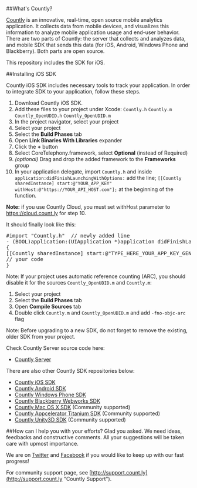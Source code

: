 ##What's Countly?

[Countly](http://count.ly) is an innovative, real-time, open source mobile analytics application. It collects data 
from mobile devices, and visualizes this information to analyze mobile application usage and end-user behavior. 
There are two parts of Countly: the server that collects and analyzes data, and mobile SDK that sends this 
data (for iOS, Android, Windows Phone and Blackberry). Both parts are open source.

This repository includes the SDK for iOS.

##Installing iOS SDK

Countly iOS SDK includes necessary tools to track your application. In order to integrate SDK to your application, follow these steps.

1. Download Countly iOS SDK.
2. Add these files to your project under Xcode: `Countly.h` `Countly.m` `Countly_OpenUDID.h` `Countly_OpenUDID.m`
3. In the project navigator, select your project
4. Select your project
5. Select the **Build Phases** tab
6. Open **Link Binaries With Libraries** expander
7. Click the **+** button
8. Select CoreTelephony.framework, select **Optional** (instead of Required)
9. *(optional)* Drag and drop the added framework to the **Frameworks** group
10. In your application delegate, import `Countly.h`
and inside `application:didFinishLaunchingWithOptions:`  add the line;
`[[Countly sharedInstance] start:@"YOUR_APP_KEY" withHost:@"https://YOUR_API_HOST.com"];` at the beginning of the function.

**Note:** if you use Countly Cloud, you must set withHost parameter to https://cloud.count.ly for step 10.

It should finally look like this:

<pre class="prettyprint">
#import "Countly.h"  // newly added line
- (BOOL)application:(UIApplication *)application didFinishLaunchingWithOptions:(NSDictionary *)launchOptions
{
[[Countly sharedInstance] start:@"TYPE_HERE_YOUR_APP_KEY_GENERATED_IN_COUNTLY_ADMIN_DASHBOARD" withHost:@"http://TYPE_HERE_URL_WHERE_API_IS_HOSTED"]; // newly added line
// your code
}
</pre>

Note: If your project uses automatic reference counting (ARC), you should disable it for the sources `Countly_OpenUDID.m` and `Countly.m`:

1. Select your project
2. Select the **Build Phases** tab
3. Open **Compile Sources** tab
4. Double click `Countly.m` and `Countly_OpenUDID.m` and add `-fno-objc-arc` flag

Note: Before upgrading to a new SDK, do not forget to remove the existing, older SDK from your project.


Check Countly Server source code here: 

- [Countly Server](https://github.com/Countly/countly-server)

There are also other Countly SDK repositories below:

- [Countly iOS SDK](https://github.com/Countly/countly-sdk-ios)
- [Countly Android SDK](https://github.com/Countly/countly-sdk-android)
- [Countly Windows Phone SDK](https://github.com/Countly/countly-sdk-windows-phone)
- [Countly Blackberry Webworks SDK](https://github.com/Countly/countly-sdk-blackberry-webworks)
- [Countly Mac OS X SDK](https://github.com/mrballoon/countly-sdk-osx) (Community supported)
- [Countly Appcelerator Titanium SDK](https://github.com/euforic/Titanium-Count.ly) (Community supported)
- [Countly Unity3D SDK](https://github.com/Countly/countly-sdk-unity) (Community supported)

##How can I help you with your efforts?
Glad you asked. We need ideas, feedbacks and constructive comments. All your suggestions will be taken care with upmost importance. 

We are on [Twitter](http://twitter.com/gocountly) and [Facebook](http://www.facebook.com/Countly) if you would like to keep up with our fast progress!

For community support page, see [http://support.count.ly](http://support.count.ly "Countly Support").
